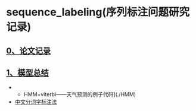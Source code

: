 # sequence_labeling(序列标注问题研究记录)


## [0、论文记录]()

## [1、模型总结]()

- - HMM+viterbi——天气预测的例子代码](./HMM)
- [中文分词字标注法](./pdf/中文分词入门之字标注法.pdf)

